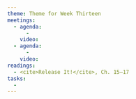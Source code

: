 ```yaml
---
theme: Theme for Week Thirteen
meetings:
  - agenda:
      -
    video:
  - agenda:
      -
    video:
readings:
  - <cite>Release It!</cite>, Ch. 15–17
tasks:
  -
---
```

